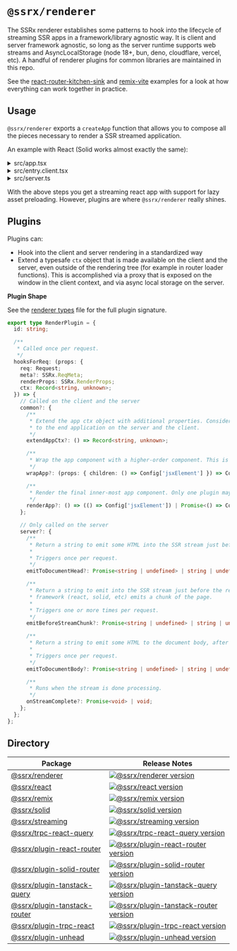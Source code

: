 # `@ssrx/renderer`

The SSRx renderer establishes some patterns to hook into the lifecycle of streaming SSR apps in a framework/library
agnostic way. It is client and server framework agnostic, so long as the server runtime supports web streams and
AsyncLocalStorage (node 18+, bun, deno, cloudflare, vercel, etc). A handful of renderer plugins for common libraries are
maintained in this repo.

See the [react-router-kitchen-sink](/examples/react-router-kitchen-sink/README.md) and
[remix-vite](/examples/remix-vite/README.md) examples for a look at how everything can work together in practice.

## Usage

`@ssrx/renderer` exports a `createApp` function that allows you to compose all the pieces necessary to render a SSR
streamed application.

An example with React (Solid works almost exactly the same):

<details>
<summary>src/app.tsx</summary>

```tsx
// In this case we're using the `react` renderer, which simply wraps @ssrx/renderer with a react specific stream function
import { createApp } from '@ssrx/react';
import { assetsPlugin } from '@ssrx/renderer/assets';

export const { clientHandler, serverHandler, ctx } = createApp({
  // Usually a router plugin will provide the appRenderer, but you can always provide your own if needed
  appRenderer:
    ({ req }) =>
    () =>
      <div>My App</div>,

  plugins: [
    // If you are also using `@ssrx/vite`, this plugin automatically injects js/css assets into your html stream
    assetsPlugin(),

    // ... your plugins, or 3rd party plugins. More on the plugin shape below
  ],
});
```

</details>

<details>
<summary>src/entry.client.tsx</summary>

```tsx
import { hydrateRoot } from 'react-dom/client';

import { clientHandler } from './app.tsx';

void hydrate();

async function hydrate() {
  const app = await clientHandler();

  hydrateRoot(document, app());
}
```

</details>

<details>
<summary>src/server.ts</summary>

```tsx
import { serverHandler } from '~/app.tsx';

export default {
  fetch(req: Request) {
    const { stream, statusCode } = await serverHandler({ req });

    return new Response(stream, { status: statusCode(), headers: { 'Content-Type': 'text/html' } });
  },
};
```

</details>

With the above steps you get a streaming react app with support for lazy asset preloading. However, plugins are where
`@ssrx/renderer` really shines.

## Plugins

Plugins can:

- Hook into the client and server rendering in a standardized way
- Extend a typesafe `ctx` object that is made available on the client and the server, even outside of the rendering tree
  (for example in router loader functions). This is accomplished via a proxy that is exposed on the window in the client
  context, and via async local storage on the server.

**Plugin Shape**

See the [renderer types](/packages/renderer/src/types.ts) file for the full plugin signature.

```ts
export type RenderPlugin = {
  id: string;

  /**
   * Called once per request.
   */
  hooksForReq: (props: {
    req: Request;
    meta?: SSRx.ReqMeta;
    renderProps: SSRx.RenderProps;
    ctx: Record<string, unknown>;
  }) => {
    // Called on the client and the server
    common?: {
      /**
       * Extend the app ctx object with additional properties. Consider this "external" context - it is made available
       * to the end application on the server and the client.
       */
      extendAppCtx?: () => Record<string, unknown>;

      /**
       * Wrap the app component with a higher-order component. This is useful for wrapping the app with providers, etc.
       */
      wrapApp?: (props: { children: () => Config['jsxElement'] }) => Config['jsxElement'];

      /**
       * Render the final inner-most app component. Only one plugin may do this - usually a routing plugin.
       */
      renderApp?: () => (() => Config['jsxElement']) | Promise<() => Config['jsxElement']>;
    };

    // Only called on the server
    server?: {
      /**
       * Return a string to emit some HTML into the SSR stream just before the document's closing </head> tag.
       *
       * Triggers once per request.
       */
      emitToDocumentHead?: Promise<string | undefined> | string | undefined;

      /**
       * Return a string to emit into the SSR stream just before the rendering
       * framework (react, solid, etc) emits a chunk of the page.
       *
       * Triggers one or more times per request.
       */
      emitBeforeStreamChunk?: Promise<string | undefined> | string | undefined;

      /**
       * Return a string to emit some HTML to the document body, after the client renderer's first flush.
       *
       * Triggers once per request.
       */
      emitToDocumentBody?: Promise<string | undefined> | string | undefined;

      /**
       * Runs when the stream is done processing.
       */
      onStreamComplete?: Promise<void> | void;
    };
  };
};
```

## Directory

| Package                                                          | Release Notes                                                                                                                                                     |
| ---------------------------------------------------------------- | ----------------------------------------------------------------------------------------------------------------------------------------------------------------- |
| [@ssrx/renderer](/packages/renderer)                             | [![@ssrx/renderer version](https://img.shields.io/npm/v/@ssrx/renderer.svg?label=%20)](/packages/renderer/CHANGELOG.md)                                           |
| [@ssrx/react](/packages/react)                                   | [![@ssrx/react version](https://img.shields.io/npm/v/@ssrx/react.svg?label=%20)](/packages/react/CHANGELOG.md)                                                    |
| [@ssrx/remix](/packages/remix)                                   | [![@ssrx/remix version](https://img.shields.io/npm/v/@ssrx/remix.svg?label=%20)](/packages/remix/CHANGELOG.md)                                                    |
| [@ssrx/solid](/packages/solid)                                   | [![@ssrx/solid version](https://img.shields.io/npm/v/@ssrx/solid.svg?label=%20)](/packages/solid/CHANGELOG.md)                                                    |
| [@ssrx/streaming](/packages/streaming)                           | [![@ssrx/streaming version](https://img.shields.io/npm/v/@ssrx/streaming.svg?label=%20)](/packages/streaming/CHANGELOG.md)                                        |
| [@ssrx/trpc-react-query](/packages/trpc-react-query)             | [![@ssrx/trpc-react-query version](https://img.shields.io/npm/v/@ssrx/trpc-react-query.svg?label=%20)](/packages/trpc-react-query/CHANGELOG.md)                   |
| [@ssrx/plugin-react-router](/packages/plugin-react-router)       | [![@ssrx/plugin-react-router version](https://img.shields.io/npm/v/@ssrx/plugin-react-router.svg?label=%20)](/packages/solid/CHANGELOG.md)                        |
| [@ssrx/plugin-solid-router](/packages/plugin-solid-router)       | [![@ssrx/plugin-solid-router version](https://img.shields.io/npm/v/@ssrx/plugin-solid-router.svg?label=%20)](/packages/plugin-solid-router/CHANGELOG.md)          |
| [@ssrx/plugin-tanstack-query](/packages/plugin-tanstack-query)   | [![@ssrx/plugin-tanstack-query version](https://img.shields.io/npm/v/@ssrx/plugin-tanstack-query.svg?label=%20)](/packages/plugin-tanstack-query/CHANGELOG.md)    |
| [@ssrx/plugin-tanstack-router](/packages/plugin-tanstack-router) | [![@ssrx/plugin-tanstack-router version](https://img.shields.io/npm/v/@ssrx/plugin-tanstack-router.svg?label=%20)](/packages/plugin-tanstack-router/CHANGELOG.md) |
| [@ssrx/plugin-trpc-react](/packages/plugin-trpc-react)           | [![@ssrx/plugin-trpc-react version](https://img.shields.io/npm/v/@ssrx/plugin-trpc-react.svg?label=%20)](/packages/plugin-trpc-react/CHANGELOG.md)                |
| [@ssrx/plugin-unhead](/packages/plugin-unhead)                   | [![@ssrx/plugin-unhead version](https://img.shields.io/npm/v/@ssrx/plugin-unhead.svg?label=%20)](/packages/plugin-unhead/CHANGELOG.md)                            |
